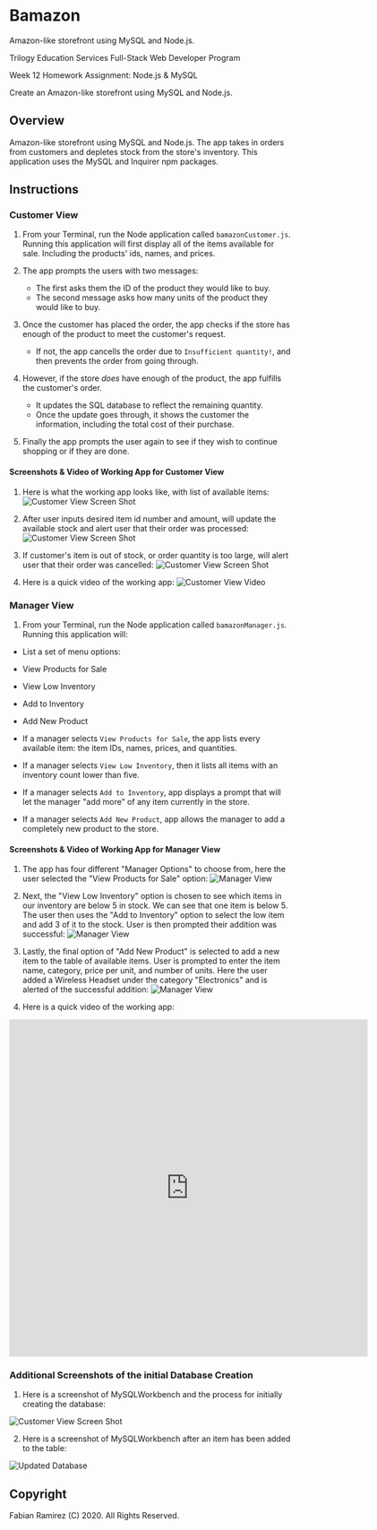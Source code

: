 # Bamazon
Amazon-like storefront using MySQL and Node.js.

Trilogy Education Services Full-Stack Web Developer Program

Week 12 Homework Assignment: Node.js & MySQL

Create an Amazon-like storefront using MySQL and Node.js.

## Overview

Amazon-like storefront using MySQL and Node.js. The app takes in orders from customers and depletes stock from the store's inventory.  This application uses the MySQL and Inquirer npm packages.

## Instructions

### Customer View

1. From your Terminal, run the Node application called `bamazonCustomer.js`. Running this application will first display all of the items available for sale. Including the products' ids, names, and prices.

2. The app prompts the users with two messages:

    * The first asks them the ID of the product they would like to buy.
    * The second message asks how many units of the product they would like to buy.

3. Once the customer has placed the order, the app checks if the store has enough of the product to meet the customer's request.

    * If not, the app cancells the order due to  `Insufficient quantity!`, and then prevents the order from going through.

4. However, if the store _does_ have enough of the product, the app fulfills the customer's order.
    * It updates the SQL database to reflect the remaining quantity.
    * Once the update goes through, it shows the customer the information, including the total cost of their purchase.
    
5. Finally the app prompts the user again to see if they wish to continue shopping or if they are done.


#### Screenshots & Video of Working App for Customer View

1. Here is what the working app looks like, with list of available items:
![Customer View Screen Shot](images/bamazonfirst.png)

2. After user inputs desired item id number and amount, will update the available stock and alert user that their order was processed:
![Customer View Screen Shot](images/bamazonsecond.png)

3. If customer's item is out of stock, or order quantity is too large, will alert user that their order was cancelled:
![Customer View Screen Shot](images/bamazonthird.png)

4. Here is a quick video of the working app:
![Customer View Video](images/customerview.gif)



### Manager View

1. From your Terminal, run the Node application called `bamazonManager.js`. Running this application will:

* List a set of menu options:

* View Products for Sale

* View Low Inventory

* Add to Inventory

* Add New Product

* If a manager selects `View Products for Sale`, the app lists every available item: the item IDs, names, prices, and quantities.

* If a manager selects `View Low Inventory`, then it lists all items with an inventory count lower than five.

* If a manager selects `Add to Inventory`, app displays a prompt that will let the manager "add more" of any item currently in the store.

* If a manager selects `Add New Product`, app allows the manager to add a completely new product to the store.

#### Screenshots & Video of Working App for Manager View

1. The app has four different "Manager Options" to choose from, here the user selected the "View Products for Sale" option:
![Manager View](images/bmanagerfirst.png)

2. Next, the "View Low Inventory" option is chosen to see which items in our inventory are below 5 in stock. We can see that one item is below 5. The user then uses the "Add to Inventory" option to select the low item and add 3 of it to the stock. User is then prompted their addition was successful:
![Manager View](images/bmanagersecond.png) 

3. Lastly, the final option of "Add New Product" is selected to add a new item to the table of available items. User is prompted to enter the item name, category, price per unit, and number of units. Here the user added a Wireless Headset under the category "Electronics" and is alerted of the successful addition:
![Manager View](images/bmanagerthird.png)

4. Here is a quick video of the working app:
<iframe src='https://gfycat.com/ifr/RawNearFlyingfish' frameborder='0' scrolling='no' allowfullscreen width='640' height='602'></iframe>

### Additional Screenshots of the initial Database Creation

1. Here is a screenshot of MySQLWorkbench and the process for initially creating the database:

![Customer View Screen Shot](images/bamazonmysql.png)

2. Here is a screenshot of MySQLWorkbench after an item has been added to the table:

![Updated Database](images/bmanagermysql.png)


## Copyright

Fabian Ramirez (C) 2020. All Rights Reserved.